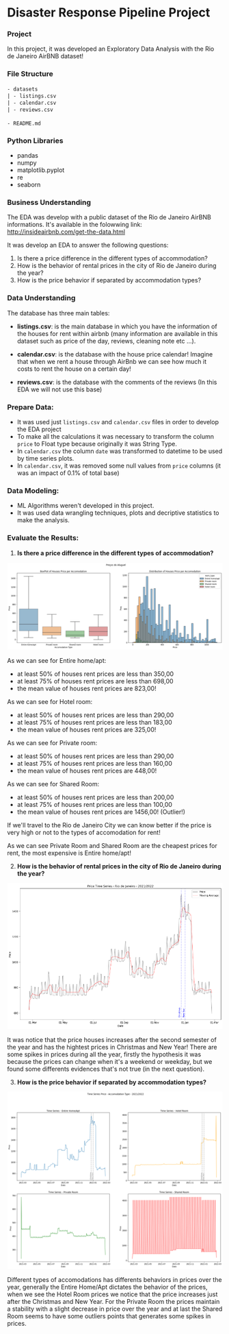 # Disaster Response Pipeline Project

### Project

In this project, it was developed an Exploratory Data Analysis with the Rio de Janeiro AirBNB dataset!

### File Structure

	- datasets
	| - listings.csv
	| - calendar.csv
	| - reviews.csv
  
	- README.md

### Python Libraries

- pandas
- numpy
- matplotlib.pyplot
- re
- seaborn

### Business Understanding

The EDA was develop with a public dataset of the Rio de Janeiro AirBNB informations. It's available in the folowwing link: http://insideairbnb.com/get-the-data.html

It was develop an EDA to answer the following questions: 

1. Is there a price difference in the different types of accommodation?
2. How is the behavior of rental prices in the city of Rio de Janeiro during the year?
3. How is the price behavior if separated by accommodation types?

### Data Understanding

The database has three main tables: 

- **listings.csv**: is the main database in which you have the information of the houses for rent within airbnb (many information are available in this dataset such as price of the day, reviews, cleaning note etc ...).

- **calendar.csv**:  is the database with the house price calendar! Imagine that when we rent a house through AirBnb we can see how much it costs to rent the house on a certain day!

- **reviews.csv**: is the database with the comments of the reviews (In this EDA we will not use this base)

### Prepare Data: 

- It was used just `listings.csv` and `calendar.csv` files in order to develop the EDA project
- To make all the calculations it was necessary to transform the column `price` to Float type because originally it was String Type.
- In `calendar.csv` the column `date` was transformed to datetime to be used by time series plots.
- In `calendar.csv`, it was removed some null values from `price` columns (it was an impact of 0.1% of total base)

### Data Modeling: 

- ML Algorithms weren't developed in this project. 
- It was used data wrangling techniques, plots and decriptive statistics to make the analysis.


### Evaluate the Results: 

1. **Is there a price difference in the different types of accommodation?**

![Image 1](prices_per_accomodation_box_plot.png "Distribution of Prices")

As we can see for Entire home/apt:
- at least 50% of houses rent prices are less than 350,00
- at least 75% of houses rent prices are less than 698,00 
- the mean value of houses rent prices are 823,00! 

As we can see for Hotel room:
- at least 50% of houses rent prices are less than 290,00
- at least 75% of houses rent prices are less than 183,00 
- the mean value of houses rent prices are 325,00! 

As we can see for Private room:
- at least 50% of houses rent prices are less than 290,00
- at least 75% of houses rent prices are less than 160,00 
- the mean value of houses rent prices are 448,00! 

As we can see for Shared Room:
- at least 50% of houses rent prices are less than 200,00
- at least 75% of houses rent prices are less than 100,00 
- the mean value of houses rent prices are 1456,00! (Outlier!) 

If we'll travel to the Rio de Janeiro City we can know better if the price is very high or not to the types of accomodation for rent!

As we can see Private Room and Shared Room are the cheapest prices for rent, the most expensive is Entire home/apt! 

2. **How is the behavior of rental prices in the city of Rio de Janeiro during the year?**

![Image 2](time_series_calendar.png "Time Series Price")

It was notice that the price houses increases after the second semester of the year and has the hightest prices in Christmas and New Year!
There are some spikes in prices during all the year, firstly the hypothesis it was because the prices can change when it's a weekend or weekday, but we found some differents evidences that's not true (in the next question).

3. **How is the price behavior if separated by accommodation types?** 

![Image 3](time_series_per_accomodation.png "Time Series Price - Types Accomodation")

Different types of accomodations has differents behaviors in prices over the year, generally the Entire Home/Apt dictates the behavior of the prices, when we see the Hotel Room prices we notice that the price increases just after the Christmas and New Year. For the Private Room the prices maintain a stability with a slight decrease in price over the year and at last the Shared Room seems to have some outliers points that generates some spikes in prices.
